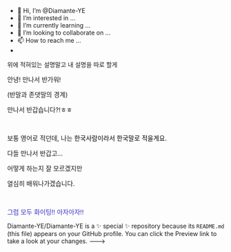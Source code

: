 - 👋 Hi, I’m @Diamante-YE
- 👀 I’m interested in ...
- 🌱 I’m currently learning ...
- 💞️ I’m looking to collaborate on ...
- 📫 How to reach me ...
- 
위에 적혀있는 설명말고
내 설명을 따로 할게

<p><span style="font-size: 11pt;">안녕! 만나서 반가워!</span></p>
<p><span style="font-size: 11pt;">(반말과 존댓말의 경계)</span></p>
<p><span style="font-size: 11pt;">만나서 반갑습니다?!ㅎㅎ</span></p>
<p><br></p><p><span style="font-size: 11pt;">보통 영어로 적던데, 나는 <span style="background-color: rgb(255, 255, 255); color: rgb(0, 0, 0);">한국사람이라서 한국말로 적을게요.</span></span></p>
<p><span style="font-size: 11pt;">다들 만나서 반갑고...</span></p>
<p><span style="font-size: 11pt;">어떻게 하는지 잘 모르겠지만</span></p><p><span style="font-size: 11pt;">열심히 배워나가겠습니다.</span></p>
<p><br></p><p><span style="font-size: 11pt; color: rgb(58, 50, 195);">그럼 모두 화이팅!! 아자아자!!</span></p>

Diamante-YE/Diamante-YE is a ✨ special ✨ repository because its `README.md` (this file) appears on your GitHub profile.
You can click the Preview link to take a look at your changes.
--->
